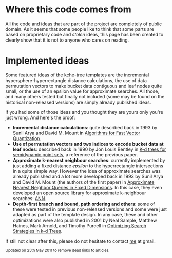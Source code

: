 # Where this code comes from #

All the code and ideas that are part of the project are completely of public domain. As it seems that some people like to think that some parts are based on proprietary code and _stolen_ ideas, this page has been created to clearly show that it is not to anyone who cares on reading.


# Implemented ideas #

Some featured ideas of the kche-tree templates are the incremental hypersphere-hyperrectangle distance calculations, the use of data permutation vectors to make bucket data contiguous and leaf nodes quite small, or the use of an epsilon value for approximate searches. All those, and many others tested but finally not included (some may be found on the historical non-released versions) are simply already published ideas.

If you had some of those ideas and you thought they are yours only you're just wrong. And here's the proof:
  * **Incremental distance calculations**: quite described back in 1993 by Sunil Arya and David M. Mount in [Algorithms for Fast Vector Quantization](http://www.cs.umd.edu/~mount/Papers/DCC.pdf).
  * **Use of permutation vectors and two indices to encode bucket data at leaf nodes**: described back in 1990 by Jon Louis Bentley in [K-d trees for semidynamic point sets](http://portal.acm.org/citation.cfm?id=98564), a reference of the previous paper.
  * **Approximate k-nearest neighbour searches**: currently implemented by just adding a fixed distance _epsilon_ to the hyperrectangle intersections in a quite simple way. However the idea of approximate searches was already published and a lot more developed back in 1993 by Sunil Arya and David M. Mount (the authors of the first paper) in [Approximate Nearest Neighbor Queries in Fixed Dimensions](http://citeseerx.ist.psu.edu/viewdoc/download?doi=10.1.1.77.185&rep=rep1&type=pdf). In this case, they even developed an open source library for approximate k-neighbour searches: [ANN](http://www.cs.umd.edu/~mount/ANN/).
  * **Depth-first branch and bound, path ordering and others**: some of these were tested in previous non-released versions and some were just adapted as part of the template design. In any case, these and other optimizations were also published in 2001 by Neal Sample,  Matthew Haines, Mark Arnold, and Timothy Purcell in [Optimizing Search Strategies in k-d Trees](http://ilpubs.stanford.edu:8090/723/1/2001-17.pdf).

If still not clear after this, please do not hesitate to contact [me](http://code.google.com/u/leandro.gracia.gil/) at gmail.

<sub>Updated on 25th May 2011 to remove dead links to articles.</sub>
